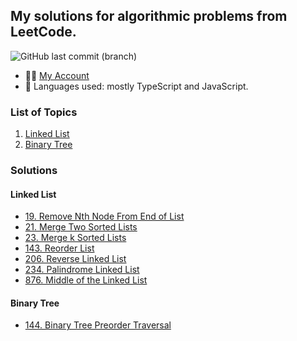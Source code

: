 ## My solutions for algorithmic problems from LeetCode.

![GitHub last commit (branch)](https://img.shields.io/github/last-commit/koshacha/leetcode/main?style=for-the-badge&logo=leetcode)

- 👨‍💻 [My Account](https://leetcode.com/koshacha/)
- 🚀 Languages used: mostly TypeScript and JavaScript.

### List of Topics

1. [Linked List](#linked-list)
1. [Binary Tree](#binary-tree)

### Solutions

#### Linked List
- [19. Remove Nth Node From End of List](https://github.com/koshacha/leetcode/blob/main/Linked%20List/19.%20Remove%20Nth%20Node%20From%20End%20of%20List.md)
- [21. Merge Two Sorted Lists](https://github.com/koshacha/leetcode/blob/main/Linked%20List/21.%20Merge%20Two%20Sorted%20Lists.md)
- [23. Merge k Sorted Lists](https://github.com/koshacha/leetcode/blob/main/Linked%20List/23.%20Merge%20k%20Sorted%20Lists.md)
- [143. Reorder List](https://github.com/koshacha/leetcode/blob/main/Linked%20List/143.%20Reorder%20List.md)
- [206. Reverse Linked List](https://github.com/koshacha/leetcode/blob/main/Linked%20List/206.%20Reverse%20Linked%20List.md)
- [234. Palindrome Linked List](https://github.com/koshacha/leetcode/blob/main/Linked%20List/234.%20Palindrome%20Linked%20List.md)
- [876. Middle of the Linked List](https://github.com/koshacha/leetcode/blob/main/Linked%20List/876.%20Middle%20of%20the%20Linked%20List.md)
#### Binary Tree
- [144. Binary Tree Preorder Traversal](https://github.com/koshacha/leetcode/blob/main/Binary%20Tree/144.%20Binary%20Tree%20Preorder%20Traversal.md)
